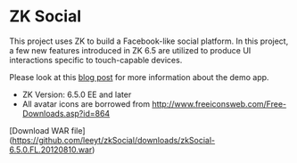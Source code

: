 ZK Social
=========

This project uses ZK to build a Facebook-like social platform. In this project, a few new features
introduced in ZK 6.5 are utilized to produce UI interactions specific to touch-capable devices.

Please look at this [blog post](http://blog.zkoss.org/index.php/2012/08/14/zk-6-5-tablet-ui-design/) 
for more information about the demo app.

* ZK Version: 6.5.0 EE and later
* All avatar icons are borrowed from http://www.freeiconsweb.com/Free-Downloads.asp?id=864

[Download WAR file] (https://github.com/leeyt/zkSocial/downloads/zkSocial-6.5.0.FL.20120810.war)
